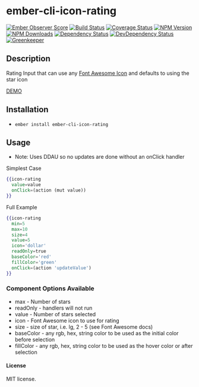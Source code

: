 # ember-cli-icon-rating

[![Ember Observer Score](http://emberobserver.com/badges/ember-cli-icon-rating.svg)](http://emberobserver.com/addons/ember-cli-icon-rating)
[![Build Status](https://travis-ci.org/devotox/ember-cli-icon-rating.svg)](http://travis-ci.org/devotox/ember-cli-icon-rating)
[![Coverage Status](https://codecov.io/gh/devotox/ember-cli-icon-rating/branch/master/graph/badge.svg)](https://codecov.io/gh/devotox/ember-cli-icon-rating)
[![NPM Version](https://badge.fury.io/js/ember-cli-icon-rating.svg)](http://badge.fury.io/js/ember-cli-icon-rating)
[![NPM Downloads](https://img.shields.io/npm/dm/ember-cli-icon-rating.svg)](https://www.npmjs.org/package/ember-cli-icon-rating)
[![Dependency Status](https://david-dm.org/poetic/ember-cli-icon-rating.svg)](https://david-dm.org/poetic/ember-cli-icon-rating)
[![DevDependency Status](https://david-dm.org/poetic/ember-cli-icon-rating/dev-status.svg)](https://david-dm.org/poetic/ember-cli-icon-rating#info=devDependencies)
[![Greenkeeper](https://badges.greenkeeper.io/devotox/ember-cli-icon-rating.svg)](https://greenkeeper.io/)

## Description
Rating Input that can use any [Font Awesome Icon](http://fontawesome.io/icons/) and defaults to using the star icon

[DEMO](http://devotox.github.io/ember-cli-icon-rating)

## Installation
* `ember install ember-cli-icon-rating`

## Usage
* Note: Uses DDAU so no updates are done without an onClick handler

Simplest Case

```handlebars
{{icon-rating
  value=value
  onClick=(action (mut value))
}}
```

Full Example
```handlebars
{{icon-rating
  min=5
  max=10
  size=4
  value=5
  icon='dollar'
  readOnly=true
  baseColor='red'
  fillColor='green'
  onClick=(action 'updateValue')
}}
```

### Component Options Available
* max - Number of stars
* readOnly - handlers will not run
* value - Number of stars selected
* icon - Font Awesome icon to use for rating
* size - size of star, i.e. lg, 2 - 5 (see Font Awesome docs)
* baseColor - any rgb, hex, string color to be used as the initial color before selection
* fillColor - any rgb, hex, string color to be used as the hover color or after selection


#### License
MIT license.
